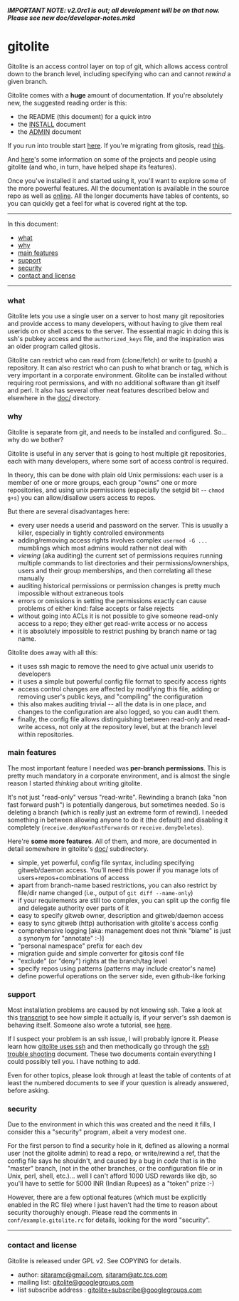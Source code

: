 <a name="start"></a>

***IMPORTANT NOTE: v2.0rc1 is out; all development will be on that now.
Please see new doc/developer-notes.mkd***

# gitolite

Gitolite is an access control layer on top of git, which allows access control
down to the branch level, including specifying who can and cannot *rewind* a
given branch.

Gitolite comes with a **huge** amount of documentation.  If you're absolutely
new, the suggested reading order is this:

  * the README (this document) for a quick intro
  * the [INSTALL][install] document
  * the [ADMIN][admin] document

If you run into trouble start [here](#support).  If you're migrating from
gitosis, read [this][migr].

And [here][who]'s some information on some of the projects and people using
gitolite (and who, in turn, have helped shape its features).

Once you've installed it and started using it, you'll want to explore some of
the more powerful features.  All the documentation is available in the source
repo as well as [online][docs].  All the longer documents have tables of
contents, so you can quickly get a feel for what is covered right at the top.

----

In this document:

  * <a href="#_what">what</a>
  * <a href="#_why">why</a>
  * <a href="#_main_features">main features</a>
  * <a href="#_support">support</a>
  * <a href="#_security">security</a>
  * <a href="#_contact_and_license">contact and license</a>

----

<a name="_what"></a>

### what

Gitolite lets you use a single user on a server to host many git repositories
and provide access to many developers, without having to give them real
userids on or shell access to the server.  The essential magic in doing this
is ssh's pubkey access and the `authorized_keys` file, and the inspiration was
an older program called gitosis.

Gitolite can restrict who can read from (clone/fetch) or write to (push) a
repository.  It can also restrict who can push to what branch or tag, which is
very important in a corporate environment.  Gitolite can be installed without
requiring root permissions, and with no additional software than git itself
and perl.  It also has several other neat features described below and
elsewhere in the [doc/][docs] directory.

<a name="_why"></a>

### why

Gitolite is separate from git, and needs to be installed and configured.  So...
why do we bother?

Gitolite is useful in any server that is going to host multiple git
repositories, each with many developers, where some sort of access control is
required.

In theory, this can be done with plain old Unix permissions: each user is a
member of one or more groups, each group "owns" one or more repositories, and
using unix permissions (especially the setgid bit -- `chmod g+s`) you can
allow/disallow users access to repos.

But there are several disadvantages here:

  * every user needs a userid and password on the server.  This is usually a
    killer, especially in tightly controlled environments
  * adding/removing access rights involves complex `usermod -G ...` mumblings
    which most admins would rather not deal with
  * *viewing* (aka auditing) the current set of permissions requires running
    multiple commands to list directories and their permissions/ownerships,
    users and their group memberships, and then correlating all these manually
  * auditing historical permissions or permission changes is pretty much
    impossible without extraneous tools
  * errors or omissions in setting the permissions exactly can cause problems
    of either kind: false accepts or false rejects
  * without going into ACLs it is not possible to give someone read-only
    access to a repo; they either get read-write access or no access
  * it is absolutely impossible to restrict pushing by branch name or tag
    name.

Gitolite does away with all this:

  * it uses ssh magic to remove the need to give actual unix userids to
    developers
  * it uses a simple but powerful config file format to specify access rights
  * access control changes are affected by modifying this file, adding or
    removing user's public keys, and "compiling" the configuration
  * this also makes auditing trivial -- all the data is in one place, and
    changes to the configuration are also logged, so you can audit them.
  * finally, the config file allows distinguishing between read-only and
    read-write access, not only at the repository level, but at the branch
    level within repositories.

<a name="_main_features"></a>

### main features

The most important feature I needed was **per-branch permissions**.  This is
pretty much mandatory in a corporate environment, and is almost the single
reason I started *thinking* about writing gitolite.

It's not just "read-only" versus "read-write".  Rewinding a branch (aka "non
fast forward push") is potentially dangerous, but sometimes needed.  So is
deleting a branch (which is really just an extreme form of rewind).  I needed
something in between allowing anyone to do it (the default) and disabling it
completely (`receive.denyNonFastForwards` or `receive.denyDeletes`).

Here're **some more features**.  All of them, and more, are documented in
detail somewhere in gitolite's [doc/][docs] subdirectory.

  * simple, yet powerful, config file syntax, including specifying
    gitweb/daemon access.  You'll need this power if you manage lots of
    users+repos+combinations of access
  * apart from branch-name based restrictions, you can also restrict by
    file/dir name changed (i.e., output of `git diff --name-only`)
  * if your requirements are still too complex, you can split up the config
    file and delegate authority over parts of it
  * easy to specify gitweb owner, description and gitweb/daemon access
  * easy to sync gitweb (http) authorisation with gitolite's access config
  * comprehensive logging [aka: management does not think "blame" is just a
    synonym for "annotate" :-)]
  * "personal namespace" prefix for each dev
  * migration guide and simple converter for gitosis conf file
  * "exclude" (or "deny") rights at the branch/tag level
  * specify repos using patterns (patterns may include creator's name)
  * define powerful operations on the server side, even github-like forking

<a name="support"></a>

<a name="_support"></a>

### support

Most installation problems are caused by not knowing ssh.  Take a look at this
[transcript][] to see how simple it actually is, if your server's ssh daemon
is behaving itself.  Someone also wrote a tutorial, see [here][tut].

If I suspect your problem is an ssh issue, I will probably ignore it.  Please
learn how [gitolite uses ssh][doc9gas] and then methodically go through the
[ssh trouble shooting][doc6sts] document.  These two documents contain
everything I could possibly tell you.  I have nothing to add.

Even for other topics, please look through at least the table of contents of
at least the numbered documents to see if your question is already answered,
before asking.

<a name="_security"></a>

### security

Due to the environment in which this was created and the need it fills, I
consider this a "security" program, albeit a very modest one.

For the first person to find a security hole in it, defined as allowing a
normal user (not the gitolite admin) to read a repo, or write/rewind a ref,
that the config file says he shouldn't, and caused by a bug in *code* that is
in the "master" branch, (not in the other branches, or the configuration file
or in Unix, perl, shell, etc.)...  well I can't afford 1000 USD rewards like
djb, so you'll have to settle for 5000 INR (Indian Rupees) as a "token" prize
:-)

However, there are a few optional features (which must be explicitly enabled
in the RC file) where I just haven't had the time to reason about security
thoroughly enough.  Please read the comments in `conf/example.gitolite.rc` for
details, looking for the word "security".

----

<a name="_contact_and_license"></a>

### contact and license

Gitolite is released under GPL v2.  See COPYING for details.

  * author: sitaramc@gmail.com, sitaram@atc.tcs.com
  * mailing list: gitolite@googlegroups.com
  * list subscribe address : gitolite+subscribe@googlegroups.com

[transcript]: http://github.com/sitaramc/gitolite/blob/pu/doc/install-transcript.mkd
[install]: http://github.com/sitaramc/gitolite/blob/pu/doc/1-INSTALL.mkd
[admin]: http://github.com/sitaramc/gitolite/blob/pu/doc/2-admin.mkd
[migr]: http://github.com/sitaramc/gitolite/blob/pu/doc/migrate.mkd
[docs]: http://github.com/sitaramc/gitolite/blob/pu/doc
[doc9gas]: http://github.com/sitaramc/gitolite/blob/pu/doc/gitolite-and-ssh.mkd
[doc6sts]: http://github.com/sitaramc/gitolite/blob/pu/doc/ssh-troubleshooting.mkd
[who]: http://github.com/sitaramc/gitolite/blob/pu/doc/who-uses-it.mkd
[tut]: http://sites.google.com/site/senawario/home/gitolite-tutorial
